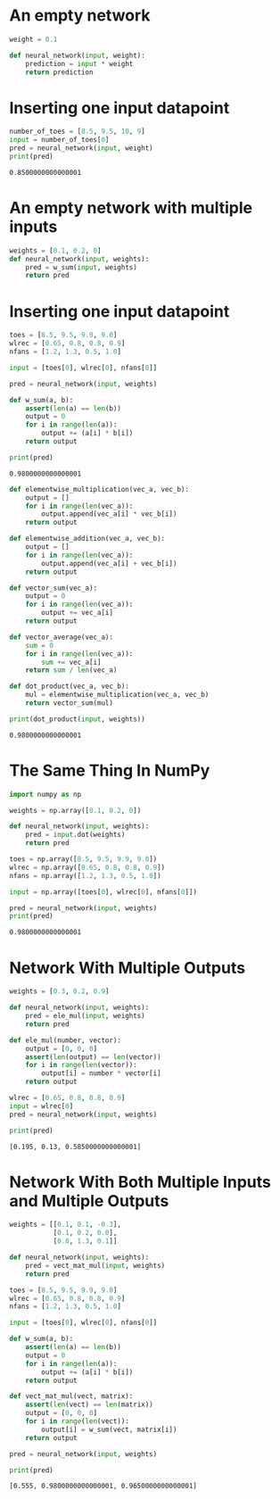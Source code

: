 # An empty network



```python
weight = 0.1
```

```python
def neural_network(input, weight):
    prediction = input * weight
    return prediction
```

# Inserting one input datapoint

```python
number_of_toes = [8.5, 9.5, 10, 9]
input = number_of_toes[0]
pred = neural_network(input, weight)
print(pred)
```

    0.8500000000000001
    

# An empty network with multiple inputs

```python
weights = [0.1, 0.2, 0]
def neural_network(input, weights):
    pred = w_sum(input, weights)
    return pred
```

# Inserting one input datapoint

```python
toes = [8.5, 9.5, 9.9, 9.0]
wlrec = [0.65, 0.8, 0.8, 0.9]
nfans = [1.2, 1.3, 0.5, 1.0]
```

```python
input = [toes[0], wlrec[0], nfans[0]]
```

```python
pred = neural_network(input, weights)
```

```python
def w_sum(a, b):
    assert(len(a) == len(b))
    output = 0
    for i in range(len(a)):
        output += (a[i] * b[i])
    return output
```

```python
print(pred)
```

    0.9800000000000001
    

```python
def elementwise_multiplication(vec_a, vec_b):
    output = []
    for i in range(len(vec_a)):
        output.append(vec_a[i] * vec_b[i])
    return output
```

```python
def elementwise_addition(vec_a, vec_b):
    output = []
    for i in range(len(vec_a)):
        output.append(vec_a[i] + vec_b[i])
    return output
```

```python
def vector_sum(vec_a):
    output = 0
    for i in range(len(vec_a)):
        output += vec_a[i]
    return output
```

```python
def vector_average(vec_a):
    sum = 0
    for i in range(len(vec_a)):
        sum += vec_a[i]
    return sum / len(vec_a)
```

```python
def dot_product(vec_a, vec_b):
    mul = elementwise_multiplication(vec_a, vec_b)
    return vector_sum(mul)
```

```python
print(dot_product(input, weights))
```

    0.9800000000000001
    

# The Same Thing In NumPy

```python
import numpy as np
```

```python
weights = np.array([0.1, 0.2, 0])
```

```python
def neural_network(input, weights):
    pred = input.dot(weights)
    return pred
```

```python
toes = np.array([8.5, 9.5, 9.9, 9.0])
wlrec = np.array([0.65, 0.8, 0.8, 0.9])
nfans = np.array([1.2, 1.3, 0.5, 1.0])
```

```python
input = np.array([toes[0], wlrec[0], nfans[0]])
```

```python
pred = neural_network(input, weights)
print(pred)
```

    0.9800000000000001
    

# Network With Multiple Outputs

```python
weights = [0.3, 0.2, 0.9]
```

```python
def neural_network(input, weights):
    pred = ele_mul(input, weights)
    return pred
```

```python
def ele_mul(number, vector):
    output = [0, 0, 0]
    assert(len(output) == len(vector))
    for i in range(len(vector)):
        output[i] = number * vector[i]
    return output
```

```python
wlrec = [0.65, 0.8, 0.8, 0.9]
input = wlrec[0]
pred = neural_network(input, weights)
```

```python
print(pred)
```

    [0.195, 0.13, 0.5850000000000001]
    

# Network With Both Multiple Inputs and Multiple Outputs

```python
weights = [[0.1, 0.1, -0.3],
           [0.1, 0.2, 0.0],
           [0.0, 1.3, 0.1]]
```

```python
def neural_network(input, weights):
    pred = vect_mat_mul(input, weights)
    return pred
```

```python
toes = [8.5, 9.5, 9.9, 9.0]
wlrec = [0.65, 0.8, 0.8, 0.9]
nfans = [1.2, 1.3, 0.5, 1.0]
```

```python
input = [toes[0], wlrec[0], nfans[0]]
```

```python
def w_sum(a, b):
    assert(len(a) == len(b))
    output = 0
    for i in range(len(a)):
        output += (a[i] * b[i])
    return output
```

```python
def vect_mat_mul(vect, matrix):
    assert(len(vect) == len(matrix))
    output = [0, 0, 0]
    for i in range(len(vect)):
        output[i] = w_sum(vect, matrix[i])
    return output
```

```python
pred = neural_network(input, weights)
```

```python
print(pred)
```

    [0.555, 0.9800000000000001, 0.9650000000000001]
    
